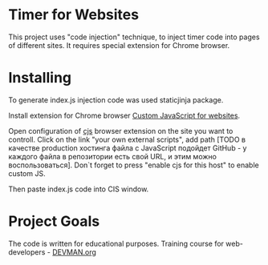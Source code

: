 # Timer for Websites 

This project uses "code injection" technique, to inject timer code into pages of different sites. It requires special extension for Chrome browser.

# Installing

To generate index.js injection code  was used staticjinja package.

Install extension for Chrome browser [Custom JavaScript for websites](https://chrome.google.com/webstore/detail/custom-javascript-for-web/poakhlngfciodnhlhhgnaaelnpjljija).

Open configuration of [cjs](https://chrome.google.com/webstore/detail/custom-javascript-for-web/poakhlngfciodnhlhhgnaaelnpjljija) browser extension on the site you want to controll. Click on the link "your own external scripts", add path [TODO в качестве production хостинга файла с JavaScript подойдет GitHub - у каждого файла в репозитории есть свой URL, и этим можно воспользоваться]. Don`t forget to press "enable cjs for this host" to enable custom JS.

Then paste index.js code into CIS window.



# Project Goals

The code is written for educational purposes. Training course for web-developers - [DEVMAN.org](https://devman.org)
